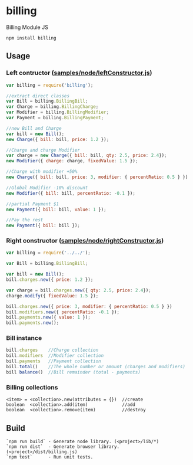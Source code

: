 # billing
Billing Module JS

    npm install billing

## Usage
### Left contructor ([samples/node/leftConstructor.js](samples/node/leftConstructor.js))
```javascript
var billing = require('billing');

//extract direct classes
var Bill = billing.BillingBill;
var Charge = billing.BillingCharge;
var Modifier = billing.BillingModifier;
var Payment = billing.BillingPayment;

//new Bill and Charge
var bill = new Bill();
new Charge({ bill: bill, price: 1.2 });

//Charge and charge Modifier
var charge = new Charge({ bill: bill, qty: 2.5, price: 2.4});
new Modifier({ charge: charge, fixedValue: 1.5 });

//Charge with modifier +50%
new Charge({ bill: bill, price: 3, modifier: { percentRatio: 0.5 } })

//Global Modifier -10% discount
new Modifier({ bill: bill, percentRatio: -0.1 });

//partial Payment $1
new Payment({ bill: bill, value: 1 });

//Pay the rest
new Payment({ bill: bill });
```

### Right constructor  ([samples/node/rightConstructor.js](samples/node/rightConstructor.js))
```javascript
var billing = require('../../');

var Bill = billing.BillingBill;

var bill = new Bill();
bill.charges.new({ price: 1.2 });

var charge = bill.charges.new({ qty: 2.5, price: 2.4});
charge.modify({ fixedValue: 1.5 });

bill.charges.new({ price: 3, modifier: { percentRatio: 0.5 } })
bill.modifiers.new({ percentRatio: -0.1 });
bill.payments.new({ value: 1 });
bill.payments.new();
```

### Bill instance
```javascript
bill.charges    //Charge collection
bill.modifiers  //Modifier collection
bill.payments   //Payment collection
bill.total()    //The whole number or amount (charges and modifiers)
bill balance()  //Bill remainder (total - payments)
```

### Billing collections

    <item> = <collection>.new(attributes = {})  //create
    boolean  <collection>.add(item)             //add
    boolean  <collection>.remove(item)          //destroy

## Build

    `npm run build` - Generate node library. (<project>/lib/*)
    `npm run dist`  - Generate browser library. (<project>/dist/billing.js)
    `npm test`      - Run unit tests.